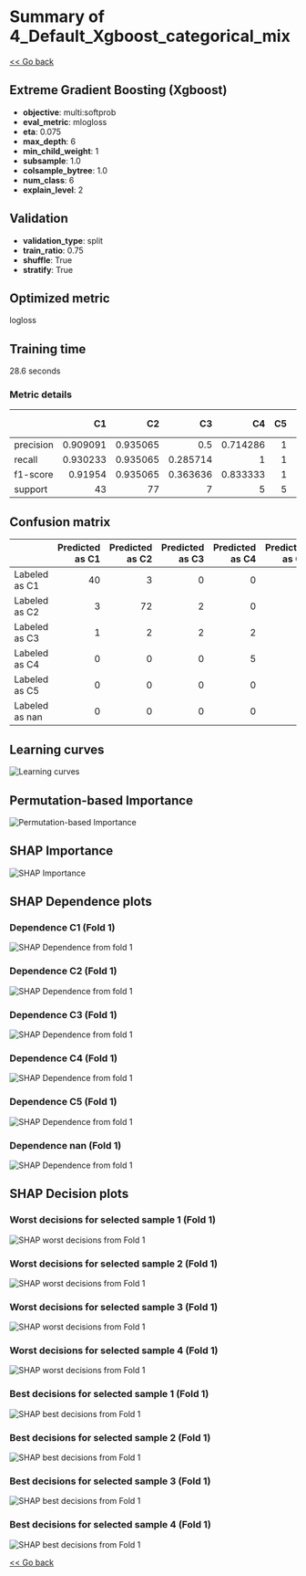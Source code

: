 # Summary of 4_Default_Xgboost_categorical_mix

[<< Go back](../README.md)


## Extreme Gradient Boosting (Xgboost)
- **objective**: multi:softprob
- **eval_metric**: mlogloss
- **eta**: 0.075
- **max_depth**: 6
- **min_child_weight**: 1
- **subsample**: 1.0
- **colsample_bytree**: 1.0
- **num_class**: 6
- **explain_level**: 2

## Validation
 - **validation_type**: split
 - **train_ratio**: 0.75
 - **shuffle**: True
 - **stratify**: True

## Optimized metric
logloss

## Training time

28.6 seconds

### Metric details
|           |        C1 |        C2 |       C3 |       C4 |   C5 |   nan |   accuracy |   macro avg |   weighted avg |   logloss |
|:----------|----------:|----------:|---------:|---------:|-----:|------:|-----------:|------------:|---------------:|----------:|
| precision |  0.909091 |  0.935065 | 0.5      | 0.714286 |    1 |     1 |   0.908451 |    0.843074 |       0.902552 |  0.320313 |
| recall    |  0.930233 |  0.935065 | 0.285714 | 1        |    1 |     1 |   0.908451 |    0.858502 |       0.908451 |  0.320313 |
| f1-score  |  0.91954  |  0.935065 | 0.363636 | 0.833333 |    1 |     1 |   0.908451 |    0.841929 |       0.903186 |  0.320313 |
| support   | 43        | 77        | 7        | 5        |    5 |     5 |   0.908451 |  142        |     142        |  0.320313 |


## Confusion matrix
|                |   Predicted as C1 |   Predicted as C2 |   Predicted as C3 |   Predicted as C4 |   Predicted as C5 |   Predicted as nan |
|:---------------|------------------:|------------------:|------------------:|------------------:|------------------:|-------------------:|
| Labeled as C1  |                40 |                 3 |                 0 |                 0 |                 0 |                  0 |
| Labeled as C2  |                 3 |                72 |                 2 |                 0 |                 0 |                  0 |
| Labeled as C3  |                 1 |                 2 |                 2 |                 2 |                 0 |                  0 |
| Labeled as C4  |                 0 |                 0 |                 0 |                 5 |                 0 |                  0 |
| Labeled as C5  |                 0 |                 0 |                 0 |                 0 |                 5 |                  0 |
| Labeled as nan |                 0 |                 0 |                 0 |                 0 |                 0 |                  5 |

## Learning curves
![Learning curves](learning_curves.png)

## Permutation-based Importance
![Permutation-based Importance](permutation_importance.png)

## SHAP Importance
![SHAP Importance](shap_importance.png)

## SHAP Dependence plots

### Dependence C1 (Fold 1)
![SHAP Dependence from fold 1](learner_fold_0_shap_dependence_class_C1.png)
### Dependence C2 (Fold 1)
![SHAP Dependence from fold 1](learner_fold_0_shap_dependence_class_C2.png)
### Dependence C3 (Fold 1)
![SHAP Dependence from fold 1](learner_fold_0_shap_dependence_class_C3.png)
### Dependence C4 (Fold 1)
![SHAP Dependence from fold 1](learner_fold_0_shap_dependence_class_C4.png)
### Dependence C5 (Fold 1)
![SHAP Dependence from fold 1](learner_fold_0_shap_dependence_class_C5.png)
### Dependence nan (Fold 1)
![SHAP Dependence from fold 1](learner_fold_0_shap_dependence_class_nan.png)

## SHAP Decision plots

### Worst decisions for selected sample 1 (Fold 1)
![SHAP worst decisions from Fold 1](learner_fold_0_sample_0_worst_decisions.png)
### Worst decisions for selected sample 2 (Fold 1)
![SHAP worst decisions from Fold 1](learner_fold_0_sample_1_worst_decisions.png)
### Worst decisions for selected sample 3 (Fold 1)
![SHAP worst decisions from Fold 1](learner_fold_0_sample_2_worst_decisions.png)
### Worst decisions for selected sample 4 (Fold 1)
![SHAP worst decisions from Fold 1](learner_fold_0_sample_3_worst_decisions.png)
### Best decisions for selected sample 1 (Fold 1)
![SHAP best decisions from Fold 1](learner_fold_0_sample_0_best_decisions.png)
### Best decisions for selected sample 2 (Fold 1)
![SHAP best decisions from Fold 1](learner_fold_0_sample_1_best_decisions.png)
### Best decisions for selected sample 3 (Fold 1)
![SHAP best decisions from Fold 1](learner_fold_0_sample_2_best_decisions.png)
### Best decisions for selected sample 4 (Fold 1)
![SHAP best decisions from Fold 1](learner_fold_0_sample_3_best_decisions.png)

[<< Go back](../README.md)
